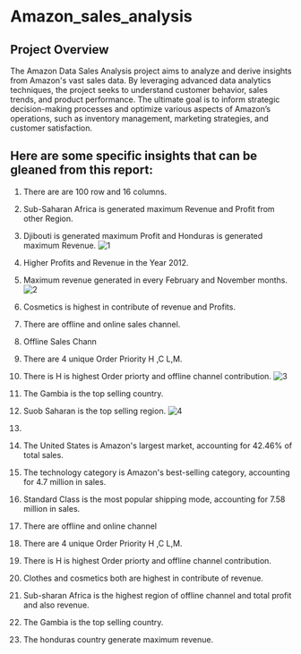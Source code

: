 # Amazon_sales_analysis
## Project Overview
The Amazon Data Sales Analysis project aims to analyze and derive insights from Amazon's vast sales data. By leveraging advanced data analytics techniques, the project seeks to understand customer behavior, sales trends, and product performance. The ultimate goal is to inform strategic decision-making processes and optimize various aspects of Amazon’s operations, such as inventory management, marketing strategies, and customer satisfaction.

## Here are some specific insights that can be gleaned from this report:

1. There are are 100 row and 16 columns.
2. Sub-Saharan Africa is generated maximum Revenue and Profit from other Region.
3. Djibouti is generated maximum Profit and Honduras is generated maximum Revenue.
![1](https://github.com/ankit-7050/Amazon_sales_analysis/assets/132135405/2d3552a1-87f8-483b-8a3d-cf7f2f3ad3ac)

4. Higher Profits and Revenue in the Year 2012.
5. Maximum revenue generated in every February and November months.
   ![2](https://github.com/ankit-7050/Amazon_sales_analysis/assets/132135405/ff255464-d7eb-4100-821b-831496982a42)

6. Cosmetics is highest in contribute of revenue and Profits.
7. There are offline and online sales channel.
8. Offline Sales Chann
9. There are 4 unique Order Priority H ,C L,M.
10. There is H is highest Order priorty and offline channel contribution.
  ![3](https://github.com/ankit-7050/Amazon_sales_analysis/assets/132135405/1e664476-88d7-4870-a895-87985984f6b1)

11. The Gambia is the top selling country.
12. Suob Saharan is the top selling region.
    ![4](https://github.com/ankit-7050/Amazon_sales_analysis/assets/132135405/21a106a8-1507-4cb4-bad5-ffd0d22204fc)

13. 
4. The United States is Amazon's largest market, accounting for 42.46% of total sales.
6. The technology category is Amazon's best-selling category, accounting for 4.7 million in sales.
7. Standard Class is the most popular shipping mode, accounting for 7.58 million in sales. 
8. There are offline and online channel
9. There are 4 unique Order Priority H ,C L,M. 
10. There is H is highest Order priorty and offline channel contribution. 
11. Clothes and cosmetics both are highest in contribute of revenue. 
12. Sub-sharan Africa is the highest region of offline channel and total profit and also revenue.
13. The Gambia is the top selling country.
14. The honduras country generate maximum revenue.

